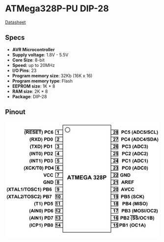 # ATMega328P-PU DIP-28

[Datasheet](Microchip-ATMEGA328P-PU-datasheet.pdf)

## Specs

* **AVR Microcontroller**
* **Supply voltage**: 1.8V - 5.5V
* **Core Size**: 8-bit
* **Speed:** up to 20MHz
* **I/O Pins**: 23
* **Program memory size**: 32Kb (16K x 16)
* **Program memory type**: Flash
* **EEPROM size**: 1K * 8
* **RAM size**: 2K * 8
* **Package**: DIP-28

## Pinout

![ATMega329P Pinout](https://github.com/CoderJayUK/atmega328P-PU/blob/main/atmega328P-pinout.png)

